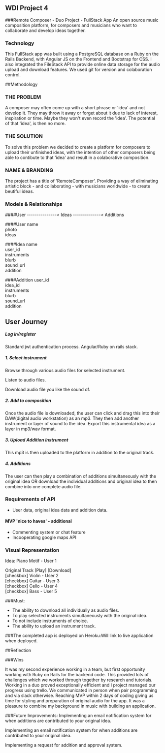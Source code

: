 ## WDI Project 4
###Remote Composer - Duo Project - FullStack App
An open source music composition platform, for composers and musicians who want to collaborate and develop ideas together. 

### **Technology**

This FullStack app was built using a PostgreSQL database on a Ruby on the Rails Backend, with Angular JS on the Frontend and Bootstrap for CSS. I also integrated the FileStack API to provide online data storage for the audio upload and download features. We used git for version and colaboration control.

##Methodology
 
### **THE PROBLEM**
A composer may often come up with a short phrase or 'idea' and not develop it. They may throw it away or forget about it due to lack of interest, inspiration or time. Maybe they won't even record the 'idea'. The potential of that 'idea', is then no more.

### **THE SOLUTION**
To solve this problem we decided to create a platform for composers to upload their unfinished ideas, with the intention of other composers being able to contibute to that 'idea' and result in a colaborative composition.

### **NAME & BRANDING**
The project has a title of 'RemoteComposer'. Providing a way of eliminating artistic block - and collaborating - with musicians worldwide - to create beutiful ideas.

### **Models & Relationships**

####User ---------------< Ideas --------------< Additions<br>


####User
name<br>
photo<br>
ideas<br>

####Idea
name<br>
user_id<br>
instruments<br>
blurb<br>
sound_url<br>
addition<br>

####Addition
user_id<br>
idea_id<br>
instruments<br>
blurb<br>
sound_url<br>
addition<br>



## User Journey
##### Log in/register
Standard jwt authentication process. Angular/Ruby on rails stack.
    
##### 1. Select instrument
Browse through various audio files for selected instrument.

Listen to audio files.

Download audio file you like the sound of.
   
##### 2. Add to composition
Once the audio file is downloaded, the user can click and drag this into their DAW(digital audio workstation) as an mp3. They then add another instrument or layer of sound to the idea. Export this instrumental idea as a layer in mp3/wav format.

##### 3. Upload Addition Instrument

This mp3 is then uploaded to the platform in addition to the original track.

##### 4. Additions

The user can then play a combination of additions simultaneously with the original idea OR download the individual additions and original idea to then combine into one complete audio file.

### **Requirements of API**

* User data, original idea data and addition data.


#### MVP 'nice to haves' - additional
* Commenting system or chat feature
* Incooperating google maps API


### **Visual Representation**

Idea: Piano Motif - User 1

Original Track [Play] [Download]<br>
[checkbox] Violin - User 2<br>
[checkbox] Guitar - User 3<br>
[checkbox] Cello - User 4<br>
[checkbox] Bass - User 5<br>

###Must:
* The ability to download all individually as audio files. <br>
* To play selected instruments simultaneously with the original idea.<br>
* To not include instruments of choice.<br>
* The ability to upload an instrument track.

###The completed app is deployed on Heroku:Will link to live application when deployed.

##Reflection

###Wins

It was my second experience working in a team, but first opportunity working with Ruby on Rails for the backend code. This provided lots of challenges which we worked through together by research and tutorials.
Working in a duo proved exceptionally efficient and I project managed our progress using trello. We communicated in person when pair programming and via slack otherwise.
Reaching MVP within 2 days of coding giving us time for styling and preparation of original audio for the app. It was a pleasure to combine my background in music with building an application.


###Future Improvements: Implementing an email notification system for when additions are contributed to your original idea.

Implementing an email notification system for when additions are contributed to your original idea.

Implementing a request for addition and approval system.
